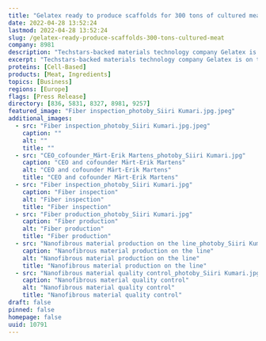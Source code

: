 ```yaml
---
title: "Gelatex ready to produce scaffolds for 300 tons of cultured meat"
date: 2022-04-28 13:52:24
lastmod: 2022-04-28 13:52:24
slug: /gelatex-ready-produce-scaffolds-300-tons-cultured-meat
company: 8981
description: "Techstars-backed materials technology company Gelatex is on the mission to make cultured meat available in supermarkets. As a pioneer in making scaffolds for cultured meat, Gelatex has opened a new research, engineering and manufacturing facility to take the development and production of their nanofibrous materials to the next level. Thus, removing one of the barriers in scaling cultured meat."
excerpt: "Techstars-backed materials technology company Gelatex is on the mission to make cultured meat available in supermarkets. As a pioneer in making scaffolds for cultured meat, Gelatex has opened a new research, engineering and manufacturing facility to take the development and production of their nanofibrous materials to the next level. Thus, removing one of the barriers in scaling cultured meat."
proteins: [Cell-Based]
products: [Meat, Ingredients]
topics: [Business]
regions: [Europe]
flags: [Press Release]
directory: [836, 5831, 8327, 8981, 9257]
featured_image: "Fiber inspection_photoby_Siiri Kumari.jpg.jpeg"
additional_images:
  - src: "Fiber inspection_photoby_Siiri Kumari.jpg.jpeg"
    caption: ""
    alt: ""
    title: ""
  - src: "CEO_cofounder_Märt-Erik Martens_photoby_Siiri Kumari.jpg"
    caption: "CEO and cofounder Märt-Erik Martens"
    alt: "CEO and cofounder Märt-Erik Martens"
    title: "CEO and cofounder Märt-Erik Martens"
  - src: "Fiber inspection_photoby_Siiri Kumari.jpg"
    caption: "Fiber inspection"
    alt: "Fiber inspection"
    title: "Fiber inspection"
  - src: "Fiber production_photoby_Siiri Kumari.jpg"
    caption: "Fiber production"
    alt: "Fiber production"
    title: "Fiber production"
  - src: "Nanofibrous material production on the line_photoby_Siiri Kumari.jpg"
    caption: "Nanofibrous material production on the line"
    alt: "Nanofibrous material production on the line"
    title: "Nanofibrous material production on the line"
  - src: "Nanofibrous material quality control_photoby_Siiri Kumari.jpg"
    caption: "Nanofibrous material quality control"
    alt: "Nanofibrous material quality control"
    title: "Nanofibrous material quality control"
draft: false
pinned: false
homepage: false
uuid: 10791
---
```

